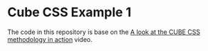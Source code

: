 # Cube CSS Example 1

The code in this repository is base on the
[A look at the CUBE CSS methodology in action](https://youtu.be/NanhQvnvbR8)
video.
